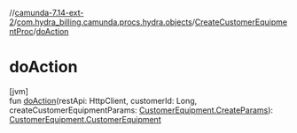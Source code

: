 //[camunda-7.14-ext-2](../../../index.md)/[com.hydra_billing.camunda.procs.hydra.objects](../index.md)/[CreateCustomerEquipmentProc](index.md)/[doAction](do-action.md)

# doAction

[jvm]\
fun [doAction](do-action.md)(restApi: HttpClient, customerId: Long, createCustomerEquipmentParams: [CustomerEquipment.CreateParams](../../com.hydra_billing.camunda.api.hydra.rest.v2.subjects.customers/-customer-equipment/-create-params/index.md)): [CustomerEquipment.CustomerEquipment](../../com.hydra_billing.camunda.api.hydra.rest.v2.subjects.customers/-customer-equipment/-customer-equipment/index.md)
